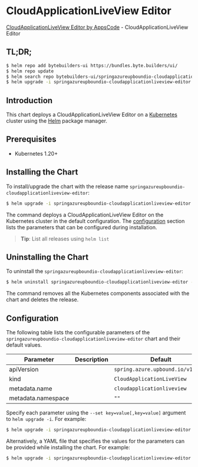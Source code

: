 # CloudApplicationLiveView Editor

[CloudApplicationLiveView Editor by AppsCode](https://byte.builders) - CloudApplicationLiveView Editor

## TL;DR;

```bash
$ helm repo add bytebuilders-ui https://bundles.byte.builders/ui/
$ helm repo update
$ helm search repo bytebuilders-ui/springazureupboundio-cloudapplicationliveview-editor --version=v0.4.18
$ helm upgrade -i springazureupboundio-cloudapplicationliveview-editor bytebuilders-ui/springazureupboundio-cloudapplicationliveview-editor -n default --create-namespace --version=v0.4.18
```

## Introduction

This chart deploys a CloudApplicationLiveView Editor on a [Kubernetes](http://kubernetes.io) cluster using the [Helm](https://helm.sh) package manager.

## Prerequisites

- Kubernetes 1.20+

## Installing the Chart

To install/upgrade the chart with the release name `springazureupboundio-cloudapplicationliveview-editor`:

```bash
$ helm upgrade -i springazureupboundio-cloudapplicationliveview-editor bytebuilders-ui/springazureupboundio-cloudapplicationliveview-editor -n default --create-namespace --version=v0.4.18
```

The command deploys a CloudApplicationLiveView Editor on the Kubernetes cluster in the default configuration. The [configuration](#configuration) section lists the parameters that can be configured during installation.

> **Tip**: List all releases using `helm list`

## Uninstalling the Chart

To uninstall the `springazureupboundio-cloudapplicationliveview-editor`:

```bash
$ helm uninstall springazureupboundio-cloudapplicationliveview-editor -n default
```

The command removes all the Kubernetes components associated with the chart and deletes the release.

## Configuration

The following table lists the configurable parameters of the `springazureupboundio-cloudapplicationliveview-editor` chart and their default values.

|     Parameter      | Description |                   Default                    |
|--------------------|-------------|----------------------------------------------|
| apiVersion         |             | <code>spring.azure.upbound.io/v1beta1</code> |
| kind               |             | <code>CloudApplicationLiveView</code>        |
| metadata.name      |             | <code>cloudapplicationliveview</code>        |
| metadata.namespace |             | <code>""</code>                              |


Specify each parameter using the `--set key=value[,key=value]` argument to `helm upgrade -i`. For example:

```bash
$ helm upgrade -i springazureupboundio-cloudapplicationliveview-editor bytebuilders-ui/springazureupboundio-cloudapplicationliveview-editor -n default --create-namespace --version=v0.4.18 --set apiVersion=spring.azure.upbound.io/v1beta1
```

Alternatively, a YAML file that specifies the values for the parameters can be provided while
installing the chart. For example:

```bash
$ helm upgrade -i springazureupboundio-cloudapplicationliveview-editor bytebuilders-ui/springazureupboundio-cloudapplicationliveview-editor -n default --create-namespace --version=v0.4.18 --values values.yaml
```
